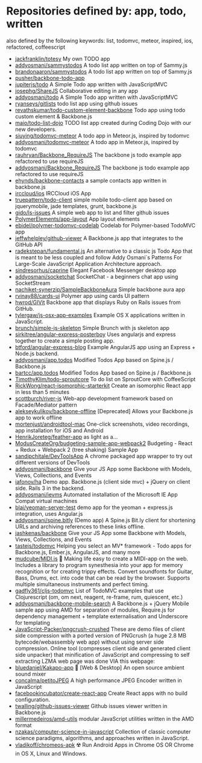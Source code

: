 # Repositories defined by: app, todo, written

also defined by the following keywords: list, todomvc, meteor, inspired, ios, refactored, coffeescript

- [jackfranklin/totesy](https://github.com/jackfranklin/totesy)
  My own TODO app
- [addyosmani/sammystodos](https://github.com/addyosmani/sammystodos)
  A todo list app written on top of Sammy.js
- [brandonaaron/sammystodos](https://github.com/brandonaaron/sammystodos)
  A todo list app written on top of Sammy.js
- [pusher/backbone-todo-app](https://github.com/pusher/backbone-todo-app)
- [jupiterjs/todo](https://github.com/jupiterjs/todo)
  A Simple Todo app written with JavaScriptMVC
- [josephg/ShareJS](https://github.com/josephg/ShareJS)
  Collaborative editing in any app
- [addyosmani/todo](https://github.com/addyosmani/todo)
  A Simple Todo app written with JavaScriptMVC
- [ryanseys/gitlists](https://github.com/ryanseys/gitlists)
  todo list app using github issues
- [revathskumar/todo-custom-element-backbone](https://github.com/revathskumar/todo-custom-element-backbone)
  Todo app using todo custom element & Backbone.js
- [maio/todo-list-dojo](https://github.com/maio/todo-list-dojo)
  TODO list app created during Coding Dojo with our new developers.
- [siuying/todomvc-meteor](https://github.com/siuying/todomvc-meteor)
  A todo app in Meteor.js, inspired by todomvc
- [addyosmani/todomvc-meteor](https://github.com/addyosmani/todomvc-meteor)
  A todo app in Meteor.js, inspired by todomvc
- [rauhryan/Backbone_RequireJS](https://github.com/rauhryan/Backbone_RequireJS)
  The backbone js todo example app refactored to use requireJS
- [addyosmani/Backbone_RequireJS](https://github.com/addyosmani/Backbone_RequireJS)
  The backbone js todo example app refactored to use requireJS
- [ehynds/backbone-contacts](https://github.com/ehynds/backbone-contacts)
  a sample contacts app written in backbone.js
- [irccloud/ios](https://github.com/irccloud/ios)
  IRCCloud iOS App
- [truepattern/todo-client](https://github.com/truepattern/todo-client)
  simple mobile todo-client app based on jquerymobile, jade templates, grunt, backbone.js
- [gido/ls-issues](https://github.com/gido/ls-issues)
  A simple web app to list and filter github issues
- [PolymerElements/app-layout](https://github.com/PolymerElements/app-layout)
  App layout elements
- [ebidel/polymer-todomvc-codelab](https://github.com/ebidel/polymer-todomvc-codelab)
  Codelab for Polymer-based TodoMVC app
- [jeffwhelpley/github-viewer](https://github.com/jeffwhelpley/github-viewer)
  A Backbone.js app that integrates to the GitHub API
- [radekstepan/fundamental.js](https://github.com/radekstepan/fundamental.js)
  An alternative to a classic js Todo App that is meant to be less coupled and follow Addy Osmani`s Patterns For Large-Scale JavaScript Application Architecture approach.
- [sindresorhus/caprine](https://github.com/sindresorhus/caprine)
  Elegant Facebook Messenger desktop app
- [addyosmani/socketchat](https://github.com/addyosmani/socketchat)
  SocketChat - a beginners chat app using SocketStream
- [nachiket-synerzip/SampleBackboneAura](https://github.com/nachiket-synerzip/SampleBackboneAura)
  Simple backbone aura app
- [rvinay88/cards-ui](https://github.com/rvinay88/cards-ui)
  Polymer app using cards UI pattern
- [hwrod/GIVit](https://github.com/hwrod/GIVit)
  Backbone app that displays Ruby on Rails issues from GitHub.
- [tylergaw/js-osx-app-examples](https://github.com/tylergaw/js-osx-app-examples)
  Example OS X applications written in JavaScript.
- [brunch/simple-js-skeleton](https://github.com/brunch/simple-js-skeleton)
  Simple Brunch with js skeleton app
- [sirkitree/angular-express-posterboy](https://github.com/sirkitree/angular-express-posterboy)
  Uses angularjs and express together to create a simple posting app.
- [btford/angular-express-blog](https://github.com/btford/angular-express-blog)
  Example AngularJS app using an Express + Node.js backend.
- [addyosmani/app.todos](https://github.com/addyosmani/app.todos)
  Modified Todos App based on Spine.js / Backbone.js
- [bartcc/app.todos](https://github.com/bartcc/app.todos)
  Modified Todos App based on Spine.js / Backbone.js
- [TimothyKlim/todo-sproutcore](https://github.com/TimothyKlim/todo-sproutcore)
  To do list on SproutCore with CoffeeScript
- [RickWong/react-isomorphic-starterkit](https://github.com/RickWong/react-isomorphic-starterkit)
  Create an isomorphic React app in less than 5 minutes
- [scottburch/river-js](https://github.com/scottburch/river-js)
  Web-app development framework based on Facade/Mediator pattern
- [alekseykulikov/backbone-offline](https://github.com/alekseykulikov/backbone-offline)
  [Deprecated] Allows your Backbone.js app to work offline
- [mortenjust/androidtool-mac](https://github.com/mortenjust/androidtool-mac)
  One-click screenshots, video recordings, app installation for iOS and Android
- [HenrikJoreteg/feather-app](https://github.com/HenrikJoreteg/feather-app)
  as light as a...
- [ModusCreateOrg/budgeting-sample-app-webpack2](https://github.com/ModusCreateOrg/budgeting-sample-app-webpack2)
  Budgeting - React + Redux + Webpack 2 (tree shaking) Sample App
- [sandipchitale/DevToolsApp](https://github.com/sandipchitale/DevToolsApp)
  A chrome packaged app wrapper to try out different versions of DevTools
- [addyosmani/backbone](https://github.com/addyosmani/backbone)
  Give your JS App some Backbone with Models, Views, Collections, and Events
- [iafonov/ha](https://github.com/iafonov/ha)
  Demo app. Backbone.js (client side mvc) + jQuery on client side. Rails 3 in the backend.
- [addyosmani/ievms](https://github.com/addyosmani/ievms)
  Automated installation of the Microsoft IE App Compat virtual machines
- [blai/yeoman-server-test](https://github.com/blai/yeoman-server-test)
  demo app for the yeoman + express.js integration, uses Angular.js
- [addyosmani/spine.bitly](https://github.com/addyosmani/spine.bitly)
  (Demo app) A Spine.js Bit.ly client for shortening URLs and archiving references to these links offline.
- [jashkenas/backbone](https://github.com/jashkenas/backbone)
  Give your JS App some Backbone with Models, Views, Collections, and Events
- [tastejs/todomvc](https://github.com/tastejs/todomvc)
  Helping you select an MV* framework - Todo apps for Backbone.js, Ember.js, AngularJS, and many more
- [mudcube/MIDI.js](https://github.com/mudcube/MIDI.js)
  :musical_keyboard: Making life easy to create a MIDI-app on the web. Includes a library to program synesthesia into your app for memory recognition or for creating trippy effects. Convert soundfonts for Guitar, Bass, Drums, ect. into code that can be read by the browser. Supports multiple simultaneous instruments and perfect timing.
- [gadfly361/cljs-todomvc](https://github.com/gadfly361/cljs-todomvc)
  List of TodoMVC examples that use Clojurescript (om, om next, reagent, re-frame, rum, quiescent, etc.)
- [addyosmani/backbone-mobile-search](https://github.com/addyosmani/backbone-mobile-search)
  A Backbone.js + jQuery Mobile sample app using AMD for separation of modules, Require.js for dependency management +  template externalisation and Underscore for templating
- [JavaScript-Packer/pngcrush-crushed](https://github.com/JavaScript-Packer/pngcrush-crushed)
  These are demo files of client side compression with a ported version of PNGcrush (a huge 2.8 MB bytecode/webassembly web app) without using server side compression. Online tool (compresses client side and generated client side unpacker) that minification of JavaScript and compressing to self extracting LZMA web page was done VIA this webpage:
- [bluedaniel/Kakapo-app](https://github.com/bluedaniel/Kakapo-app)
  :musical_note: [Web & Desktop] An open source ambient sound mixer
- [concalma/petitoJPEG](https://github.com/concalma/petitoJPEG)
  A high performance JPEG Encoder written in JavaScript
- [facebookincubator/create-react-app](https://github.com/facebookincubator/create-react-app)
  Create React apps with no build configuration.
- [twalling/github-issues-viewer](https://github.com/twalling/github-issues-viewer)
  Github issues viewer written in Backbone.js
- [millermedeiros/amd-utils](https://github.com/millermedeiros/amd-utils)
  modular JavaScript utilities written in the AMD format
- [nzakas/computer-science-in-javascript](https://github.com/nzakas/computer-science-in-javascript)
  Collection of classic computer science paradigms, algorithms, and approaches written in JavaScript. 
- [vladikoff/chromeos-apk](https://github.com/vladikoff/chromeos-apk)
  ☢️  Run Android Apps in Chrome OS OR Chrome in OS X, Linux and Windows.
